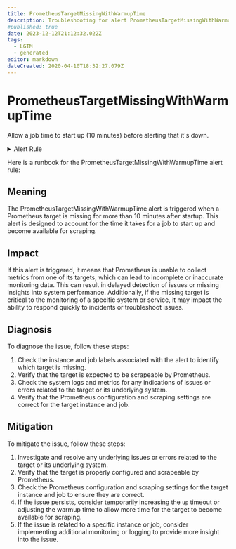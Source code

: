 ```yaml
---
title: PrometheusTargetMissingWithWarmupTime
description: Troubleshooting for alert PrometheusTargetMissingWithWarmupTime
#published: true
date: 2023-12-12T21:12:32.022Z
tags: 
  - LGTM
  - generated
editor: markdown
dateCreated: 2020-04-10T18:32:27.079Z
---
```


# PrometheusTargetMissingWithWarmupTime

Allow a job time to start up (10 minutes) before alerting that it's down.

<details>
  <summary>Alert Rule</summary>

{{% rule "prometheus-self-monitoring/prometheus-self-monitoring-internal.yml" "PrometheusTargetMissingWithWarmupTime" %}}

{{% comment %}}

```yaml
alert: PrometheusTargetMissingWithWarmupTime
expr: sum by (instance, job) ((up == 0) * on (instance) group_right(job) (node_time_seconds - node_boot_time_seconds > 600))
for: 0m
labels:
    severity: critical
annotations:
    summary: Prometheus target missing with warmup time (instance {{ $labels.instance }})
    description: |-
        Allow a job time to start up (10 minutes) before alerting that it's down.
          VALUE = {{ $value }}
          LABELS = {{ $labels }}
    runbook: https://github.com/srerun/prometheus-alerts/blob/main/content/runbooks/prometheus-self-monitoring-internal/PrometheusTargetMissingWithWarmupTime.md

```

{{% /comment %}}

</details>


Here is a runbook for the PrometheusTargetMissingWithWarmupTime alert rule:

## Meaning

The PrometheusTargetMissingWithWarmupTime alert is triggered when a Prometheus target is missing for more than 10 minutes after startup. This alert is designed to account for the time it takes for a job to start up and become available for scraping.

## Impact

If this alert is triggered, it means that Prometheus is unable to collect metrics from one of its targets, which can lead to incomplete or inaccurate monitoring data. This can result in delayed detection of issues or missing insights into system performance. Additionally, if the missing target is critical to the monitoring of a specific system or service, it may impact the ability to respond quickly to incidents or troubleshoot issues.

## Diagnosis

To diagnose the issue, follow these steps:

1. Check the instance and job labels associated with the alert to identify which target is missing.
2. Verify that the target is expected to be scrapeable by Prometheus.
3. Check the system logs and metrics for any indications of issues or errors related to the target or its underlying system.
4. Verify that the Prometheus configuration and scraping settings are correct for the target instance and job.

## Mitigation

To mitigate the issue, follow these steps:

1. Investigate and resolve any underlying issues or errors related to the target or its underlying system.
2. Verify that the target is properly configured and scrapeable by Prometheus.
3. Check the Prometheus configuration and scraping settings for the target instance and job to ensure they are correct.
4. If the issue persists, consider temporarily increasing the `up` timeout or adjusting the warmup time to allow more time for the target to become available for scraping.
5. If the issue is related to a specific instance or job, consider implementing additional monitoring or logging to provide more insight into the issue.
